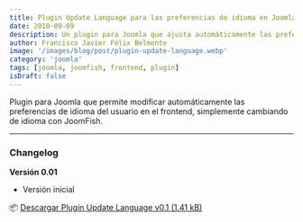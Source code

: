 ```yaml
---
title: Plugin Update Language para las preferencias de idioma en Joomla
date: 2010-09-09
description: Un plugin para Joomla que ajusta automáticamente las preferencias de idioma del usuario en el frontend al cambiar de idioma con JoomFish.
author: Francisco Javier Félix Belmonte
image: '/images/blog/post/plugin-update-language.webp'
category: 'joomla'
tags: [joomla, joomfish, frontend, plugin]
isDraft: false
---
```


Plugin para Joomla que permite modificar automáticamente las preferencias de idioma del usuario en el frontend, simplemente cambiando de idioma con JoomFish.

---

### Changelog

**Versión 0.01**

- Versión inicial

📦 [Descargar Plugin Update Language v0.1 (1.41 kB)](https://inode64.com)
